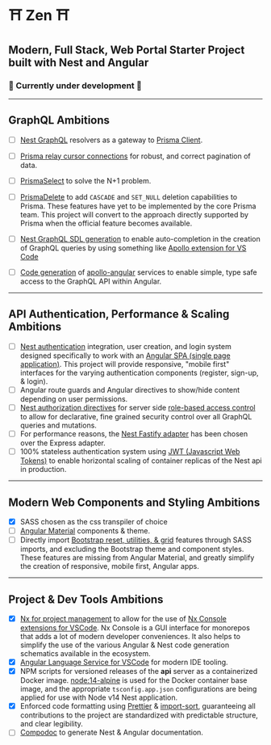 # ⛩ Zen ⛩
## Modern, Full Stack, Web Portal Starter Project built with Nest and Angular
### 🤹 Currently under development 🌱

---

## GraphQL Ambitions
- [ ] [Nest GraphQL](https://docs.nestjs.com/graphql/resolvers) resolvers as a gateway to [Prisma Client](https://www.prisma.io/docs/understand-prisma/prisma-in-your-stack/graphql).

- [ ] [Prisma relay cursor connections](https://github.com/devoxa/prisma-relay-cursor-connection#readme) for robust, and correct pagination of data.
- [ ] [PrismaSelect](https://paljs.com/plugins/select/) to solve the N+1 problem.
- [ ] [PrismaDelete](https://paljs.com/plugins/delete) to add `CASCADE` and `SET_NULL` deletion capabilities to Prisma. These features have yet to be implemented by the core Prisma team.  This project will convert to the approach directly supported by Prisma when the official feature becomes available.
- [ ] [Nest GraphQL SDL generation](https://docs.nestjs.com/graphql/generating-sdl) to enable auto-completion in the creation of GraphQL queries by using something like [Apollo extension for VS Code](https://www.apollographql.com/docs/devtools/editor-plugins/)
- [ ] [Code generation](https://graphql-code-generator.com/docs/plugins/typescript-apollo-angular) of [apollo-angular](https://www.apollographql.com/docs/angular/) services to enable simple, type safe access to the GraphQL API within Angular.
---

## API Authentication, Performance & Scaling Ambitions
- [ ] [Nest authentication](https://docs.nestjs.com/techniques/authentication) integration, user creation, and login system designed specifically to work with an [Angular SPA (single page application)](https://angular.io/).  This project will provide responsive, "mobile first" interfaces for the varying authentication components (register, sign-up, & login).  
- [ ] Angular route guards and Angular directives to show/hide content depending on user permissions.
- [ ] [Nest authorization directives](https://docs.nestjs.com/techniques/authentication#extending-guards) for server side [role-based access control](https://en.wikipedia.org/wiki/Role-based_access_control?oldformat=true) to allow for declarative, fine grained security control over all GraphQL queries and mutations.
- [ ] For performance reasons, the [Nest Fastify adapter](https://docs.nestjs.com/techniques/performance#performance-fastify) has been chosen over the Express adapter.
- [ ] 100% stateless authentication system using [JWT (Javascript Web Tokens)](https://docs.nestjs.com/techniques/authentication#jwt-functionality) to enable horizontal scaling of container replicas of the Nest api in production.

---

## Modern Web Components and Styling Ambitions
- [x] SASS chosen as the css transpiler of choice
- [ ] [Angular Material](https://material.angular.io/) components & theme.
- [ ] Directly import [Bootstrap reset, utilities, & grid](https://www.amadousall.com/the-good-parts-of-bootstrap-4-you-are-missing-in-your-angular-material-projects/) features through SASS imports, and excluding the Bootstrap theme and component styles. These features are missing from Angular Material, and greatly simplify the creation of responsive, mobile first, Angular apps.

---

## Project & Dev Tools Ambitions

- [x] [Nx for project management](https://nx.dev/angular) to allow for the use of [Nx Console extensions for VSCode](https://marketplace.visualstudio.com/items?itemName=nrwl.angular-console).  Nx Console is a GUI interface for monorepos that adds a lot of modern developer conveniences.  It also helps to simplify the use of the various Angular & Nest code generation schematics available in the ecosystem.
- [x] [Angular Language Service for VSCode](https://marketplace.visualstudio.com/items?itemName=Angular.ng-template) for modern IDE tooling.
- [x] NPM scripts for versioned releases of the **api** server as a containerized Docker image.  [node:14-alpine](https://hub.docker.com/_/node?tab=description&ref=hackernoon.com) is used for the Docker container base image, and the appropriate `tsconfig.app.json` configurations are being applied for use with Node v14 Nest application.
- [x] Enforced code formatting using [Prettier](https://prettier.io/) & [import-sort](https://www.npmjs.com/package/prettier-plugin-import-sort), guaranteeing all contributions to the project are standardized with predictable structure, and clear legibility.
- [ ] [Compodoc](https://docs.nestjs.com/recipes/documentation) to generate Nest & Angular documentation.
